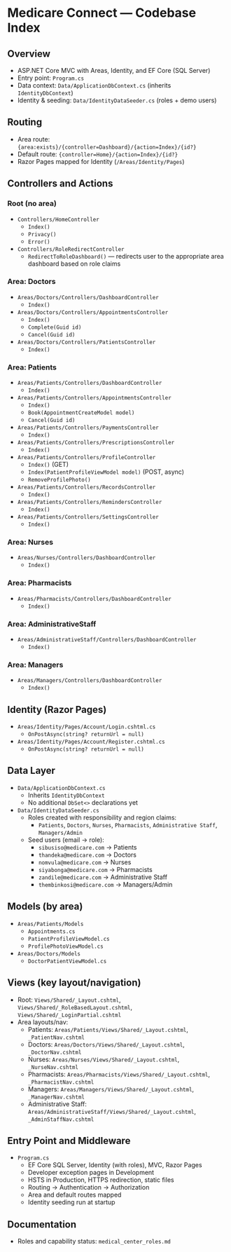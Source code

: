 # Medicare Connect — Codebase Index

## Overview
- ASP.NET Core MVC with Areas, Identity, and EF Core (SQL Server)
- Entry point: `Program.cs`
- Data context: `Data/ApplicationDbContext.cs` (inherits `IdentityDbContext`)
- Identity & seeding: `Data/IdentityDataSeeder.cs` (roles + demo users)

## Routing
- Area route: `{area:exists}/{controller=Dashboard}/{action=Index}/{id?}`
- Default route: `{controller=Home}/{action=Index}/{id?}`
- Razor Pages mapped for Identity (`/Areas/Identity/Pages`)

## Controllers and Actions

### Root (no area)
- `Controllers/HomeController`
  - `Index()`
  - `Privacy()`
  - `Error()`
- `Controllers/RoleRedirectController`
  - `RedirectToRoleDashboard()` — redirects user to the appropriate area dashboard based on role claims

### Area: Doctors
- `Areas/Doctors/Controllers/DashboardController`
  - `Index()`
- `Areas/Doctors/Controllers/AppointmentsController`
  - `Index()`
  - `Complete(Guid id)`
  - `Cancel(Guid id)`
- `Areas/Doctors/Controllers/PatientsController`
  - `Index()`

### Area: Patients
- `Areas/Patients/Controllers/DashboardController`
  - `Index()`
- `Areas/Patients/Controllers/AppointmentsController`
  - `Index()`
  - `Book(AppointmentCreateModel model)`
  - `Cancel(Guid id)`
- `Areas/Patients/Controllers/PaymentsController`
  - `Index()`
- `Areas/Patients/Controllers/PrescriptionsController`
  - `Index()`
- `Areas/Patients/Controllers/ProfileController`
  - `Index()` (GET)
  - `Index(PatientProfileViewModel model)` (POST, async)
  - `RemoveProfilePhoto()`
- `Areas/Patients/Controllers/RecordsController`
  - `Index()`
- `Areas/Patients/Controllers/RemindersController`
  - `Index()`
- `Areas/Patients/Controllers/SettingsController`
  - `Index()`

### Area: Nurses
- `Areas/Nurses/Controllers/DashboardController`
  - `Index()`

### Area: Pharmacists
- `Areas/Pharmacists/Controllers/DashboardController`
  - `Index()`

### Area: AdministrativeStaff
- `Areas/AdministrativeStaff/Controllers/DashboardController`
  - `Index()`

### Area: Managers
- `Areas/Managers/Controllers/DashboardController`
  - `Index()`

## Identity (Razor Pages)
- `Areas/Identity/Pages/Account/Login.cshtml.cs`
  - `OnPostAsync(string? returnUrl = null)`
- `Areas/Identity/Pages/Account/Register.cshtml.cs`
  - `OnPostAsync(string? returnUrl = null)`

## Data Layer
- `Data/ApplicationDbContext.cs`
  - Inherits `IdentityDbContext`
  - No additional `DbSet<>` declarations yet
- `Data/IdentityDataSeeder.cs`
  - Roles created with responsibility and region claims:
    - `Patients`, `Doctors`, `Nurses`, `Pharmacists`, `Administrative Staff`, `Managers/Admin`
  - Seed users (email → role):
    - `sibusiso@medicare.com` → Patients
    - `thandeka@medicare.com` → Doctors
    - `nomvula@medicare.com` → Nurses
    - `siyabonga@medicare.com` → Pharmacists
    - `zandile@medicare.com` → Administrative Staff
    - `thembinkosi@medicare.com` → Managers/Admin

## Models (by area)
- `Areas/Patients/Models`
  - `Appointments.cs`
  - `PatientProfileViewModel.cs`
  - `ProfilePhotoViewModel.cs`
- `Areas/Doctors/Models`
  - `DoctorPatientViewModel.cs`

## Views (key layout/navigation)
- Root: `Views/Shared/_Layout.cshtml`, `Views/Shared/_RoleBasedLayout.cshtml`, `Views/Shared/_LoginPartial.cshtml`
- Area layouts/nav:
  - Patients: `Areas/Patients/Views/Shared/_Layout.cshtml`, `_PatientNav.cshtml`
  - Doctors: `Areas/Doctors/Views/Shared/_Layout.cshtml`, `_DoctorNav.cshtml`
  - Nurses: `Areas/Nurses/Views/Shared/_Layout.cshtml`, `_NurseNav.cshtml`
  - Pharmacists: `Areas/Pharmacists/Views/Shared/_Layout.cshtml`, `_PharmacistNav.cshtml`
  - Managers: `Areas/Managers/Views/Shared/_Layout.cshtml`, `_ManagerNav.cshtml`
  - Administrative Staff: `Areas/AdministrativeStaff/Views/Shared/_Layout.cshtml`, `_AdminStaffNav.cshtml`

## Entry Point and Middleware
- `Program.cs`
  - EF Core SQL Server, Identity (with roles), MVC, Razor Pages
  - Developer exception pages in Development
  - HSTS in Production, HTTPS redirection, static files
  - Routing → Authentication → Authorization
  - Area and default routes mapped
  - Identity seeding run at startup

## Documentation
- Roles and capability status: `medical_center_roles.md` 